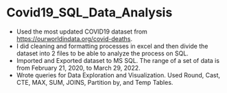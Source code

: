 # Covid19_SQL_Data_Analysis

- Used the most updated COVID19 dataset from https://ourworldindata.org/covid-deaths.
- I did cleaning and formatting processes in excel and then divide the dataset into 2 files to be able to analyze the process on SQL.
- Imported and Exported dataset to MS SQL. The range of a set of data is from February 21, 2020, to March 29, 2022.
- Wrote queries for Data Exploration and Visualization. Used Round, Cast, CTE, MAX, SUM, JOINS, Partition by, and Temp Tables.
